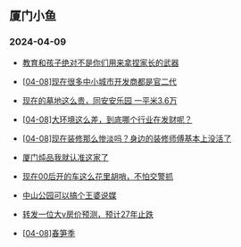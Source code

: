 ## 厦门小鱼 
### 2024-04-09

+ [教育和孩子绝对不是你们用来拿捏家长的武器](http://bbs.xmfish.com/read-htm-tid-18172379.html)

+ [[04-08]现在很多中小城市开发商都是官二代](http://bbs.xmfish.com/read-htm-tid-18172509.html)

+ [现在的墓地这么贵，同安安乐园 一平米3.6万](http://bbs.xmfish.com/read-htm-tid-18172434.html)

+ [[04-08]大环境这么差，到底哪个行业在发财呢？](http://bbs.xmfish.com/read-htm-tid-18172460.html)

+ [[04-08]现在装修那么惨淡吗？身边的装修师傅基本上没活了](http://bbs.xmfish.com/read-htm-tid-18172502.html)

+ [厦门炖品我就认准这家了](http://bbs.xmfish.com/read-htm-tid-18172409.html)

+ [现在00后开的车这么花里胡哨，不怕交警抓](http://bbs.xmfish.com/read-htm-tid-18172442.html)

+ [中山公园可以搞个王婆说媒](http://bbs.xmfish.com/read-htm-tid-18172425.html)

+ [转发一位大v房价预测，预计27年止跌](http://bbs.xmfish.com/read-htm-tid-18172567.html)

+ [[04-08]春笋季](http://bbs.xmfish.com/read-htm-tid-18172277.html)

